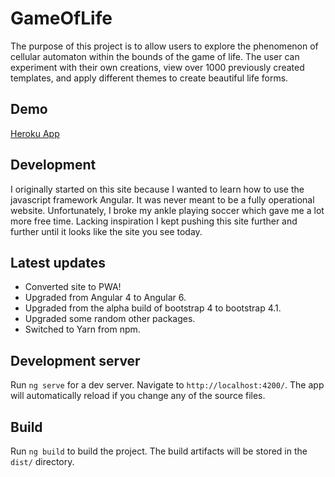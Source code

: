 # GameOfLife

The purpose of this project is to allow users to explore the phenomenon of cellular automaton within the bounds of the game of life. The user can experiment with their own creations, view over 1000 previously created templates, and apply different themes to create beautiful life forms.

## Demo

[Heroku App](http://gameoflife87.herokuapp.com/)

## Development
I originally started on this site because I wanted to learn how to use the javascript framework Angular. It was never meant to be a fully operational website. Unfortunately, I broke my ankle playing soccer which gave me a lot more free time. Lacking inspiration I kept pushing this site further and further until it looks like the site you see today.

## Latest updates
* Converted site to PWA!
* Upgraded from Angular 4 to Angular 6.
* Upgraded from the alpha build of bootstrap 4 to bootstrap 4.1.
* Upgraded some random other packages.
* Switched to Yarn from npm.

## Development server

Run `ng serve` for a dev server. Navigate to `http://localhost:4200/`. The app will automatically reload if you change any of the source files.

## Build

Run `ng build` to build the project. The build artifacts will be stored in the `dist/` directory.
